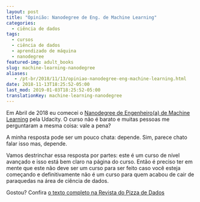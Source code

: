 ```yaml
---
layout: post
title: "Opinião: Nanodegree de Eng. de Machine Learning"
categories:
  - ciência de dados
tags:
  - cursos
  - ciência de dados
  - aprendizado de máquina
  - nanodegree
featured-img: adult_books
slug: machine-learning-nanodegree
aliases: 
   - /pt-br/2018/11/13/opiniao-nanodegree-eng-machine-learning.html
date: 2018-11-13T18:25:52-05:00
last_mod: 2019-01-03T18:25:52-05:00
translationKey: machine-learning-nanodegree
---
```


Em Abril de 2018 eu comecei o [Nanodegree de Engenheiro(a) de Machine Learning](https://medium.com/pizzadedados/opini%C3%A3o-nanodegree-de-eng-de-machine-learning-34e67cb85b33) pela Udacity. O curso não é barato e muitas pessoas me perguntaram a mesma coisa: vale a pena? <!--more-->

A minha resposta pode ser um pouco chata: depende. Sim, parece chato falar isso mas, depende.

Vamos destrinchar essa resposta por partes: este é um curso de nível avançado e isso está bem claro na página do curso. Então é preciso ter em mente que este não deve ser um curso para ser feito caso você esteja começando e definitivamente não é um curso para quem acabou de cair de paraquedas na área de ciência de dados.

Gostou? Confira [o texto completo na Revista do Pizza de Dados](https://medium.com/pizzadedados/opini%C3%A3o-nanodegree-de-eng-de-machine-learning-34e67cb85b33)

